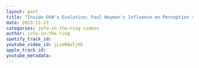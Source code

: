 ```yaml
---
layout: post
title: "Inside OVW's Evolution: Paul Heyman's Influence on Perception vs. Organic Character Development"
date: 2023-11-22
categories: jofo-in-the-ring videos
author: jofo-in-the-ring
spotify_track_id: 
youtube_video_id: jLvoRAuTjHk
apple_track_id: 
youtube_metadata: 
---
```

